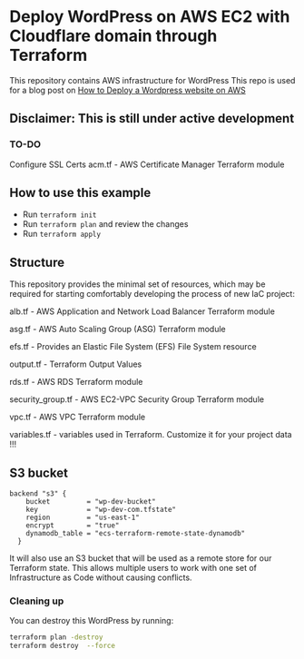 # Deploy WordPress on AWS EC2 with Cloudflare domain through Terraform

This repository contains AWS infrastructure for WordPress
This repo is used for a blog post on [How to Deploy a Wordpress website on AWS](https://blog.meralus.com/Project-1-Deploy-a-Wordpress-Website-on-AWS.md)


## Disclaimer: This is still under active development

### TO-DO
Configure SSL Certs
  acm.tf - AWS Certificate Manager Terraform module

## How to use this example

- Run `terraform init`
- Run `terraform plan` and review the changes
- Run `terraform apply`

## Structure
This repository provides the minimal set of resources, which may be required for starting comfortably developing the process of new IaC project:

  alb.tf - AWS Application and Network Load Balancer Terraform module

  asg.tf - AWS Auto Scaling Group (ASG) Terraform module

  efs.tf - Provides an Elastic File System (EFS) File System resource

  output.tf - Terraform Output Values

  rds.tf - AWS RDS Terraform module

  security_group.tf - AWS EC2-VPC Security Group Terraform module

  vpc.tf - AWS VPC Terraform module

  variables.tf - variables used in Terraform. Customize it for your project data !!!

## S3 bucket
```
backend "s3" {
    bucket         = "wp-dev-bucket"
    key            = "wp-dev-com.tfstate"
    region         = "us-east-1"
    encrypt        = "true"
    dynamodb_table = "ecs-terraform-remote-state-dynamodb"
  }
```
It will also use an S3 bucket that will be used as a remote store for our Terraform state. This allows multiple users to work with one set of Infrastructure as Code without causing conflicts.


### Cleaning up

You can destroy this WordPress by running:

```bash
terraform plan -destroy
terraform destroy  --force
```
